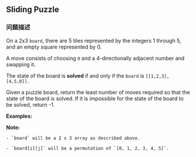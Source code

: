 ## Sliding Puzzle  
### 问题描述
On a 2x3 `board`, there are 5 tiles represented by the integers 1 through 5, and an empty square represented by 0.

A move consists of choosing `0`&nbsp;and a 4-directionally adjacent number and swapping it.

The state of the board is **solved** if and only if the `board` is `[[1,2,3],[4,5,0]].`

Given a puzzle board, return the least number of moves required so that the state of the board is solved. If it is impossible for the state of the board to be solved, return -1.

**Examples:**

**Note:**

	- `board` will be a 2 x 3 array as described above.
	- `board[i][j]` will be a permutation of `[0, 1, 2, 3, 4, 5]`.

